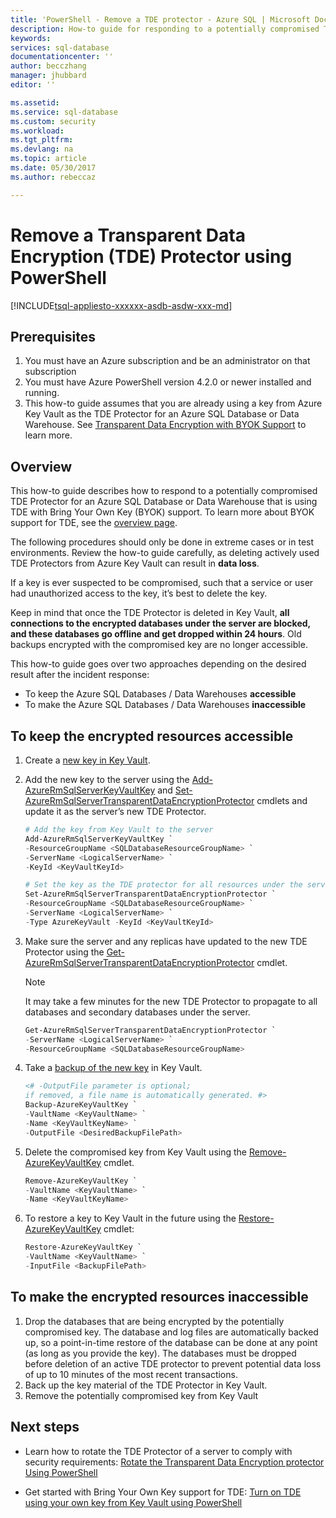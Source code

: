 ```yaml
---
title: 'PowerShell - Remove a TDE protector - Azure SQL | Microsoft Docs'
description: How-to guide for responding to a potentially compromised TDE Protector for an Azure SQL Database or Data Warehouse using TDE with Bring YOur Own Key (BYOK) support.
keywords:
services: sql-database
documentationcenter: ''
author: becczhang
manager: jhubbard
editor: ''

ms.assetid: 
ms.service: sql-database
ms.custom: security
ms.workload:
ms.tgt_pltfrm:
ms.devlang: na
ms.topic: article
ms.date: 05/30/2017
ms.author: rebeccaz

--- 
```


# Remove a Transparent Data Encryption (TDE) Protector using PowerShell

[!INCLUDE[tsql-appliesto-xxxxxx-asdb-asdw-xxx-md](../../../includes/tsql-appliesto-xxxxxx-asdb-asdw-xxx-md.md)]

## Prerequisites
1. You must have an Azure subscription and be an administrator on that subscription
2. You must have Azure PowerShell version 4.2.0 or newer installed and running. 
3. This how-to guide assumes that you are already using a key from Azure Key Vault as the TDE Protector for an Azure SQL Database or Data Warehouse. See [Transparent Data Encryption with BYOK Support](transparent-data-encryption-byok-azure-sql.md) to learn more.

## Overview
This how-to guide describes how to respond to a potentially compromised TDE Protector for an Azure SQL Database or Data Warehouse that is using TDE with Bring Your Own Key (BYOK) support. To learn more about BYOK support for TDE, see the [overview page](transparent-data-encryption-byok-azure-sql.md). 

The following procedures should only be done in extreme cases or in test environments. Review the how-to guide carefully, as deleting actively used TDE Protectors from Azure Key Vault can result in **data loss**. 

If a key is ever suspected to be compromised, such that a service or user had unauthorized access to the key, it’s best to delete the key.

Keep in mind that once the TDE Protector is deleted in Key Vault, **all connections to the encrypted databases under the server are blocked, and these databases go offline and get dropped within 24 hours**. Old backups encrypted with the compromised key are no longer accessible.

This how-to guide goes over two approaches depending on the desired result after the incident response:
- To keep the Azure SQL Databases / Data Warehouses **accessible**
- To make the Azure SQL Databases / Data Warehouses **inaccessible**

## To keep the encrypted resources accessible
1. Create a [new key in Key Vault](https://docs.microsoft.com/powershell/module/azurerm.keyvault/add-azurekeyvaultkey?view=azurermps-4.1.0).
2. Add the new key to the server using the [Add-AzureRmSqlServerKeyVaultKey](/powershell/module/azurerm.sql/add-azurermsqlserverkeyvaultkey) and [Set-AzureRmSqlServerTransparentDataEncryptionProtector](/powershell/module/azurerm.sql/set-azurermsqlservertransparentdataencryptionprotector) cmdlets and update it as the server’s new TDE Protector.

   ```powershell
   # Add the key from Key Vault to the server  
   Add-AzureRmSqlServerKeyVaultKey `
   -ResourceGroupName <SQLDatabaseResourceGroupName> `
   -ServerName <LogicalServerName> `
   -KeyId <KeyVaultKeyId>
   
   # Set the key as the TDE protector for all resources under the server
   Set-AzureRmSqlServerTransparentDataEncryptionProtector `
   -ResourceGroupName <SQLDatabaseResourceGroupName> `
   -ServerName <LogicalServerName> `
   -Type AzureKeyVault -KeyId <KeyVaultKeyId> 
   ```

3. Make sure the server and any replicas have updated to the new TDE Protector using the [Get-AzureRmSqlServerTransparentDataEncryptionProtector](/powershell/module/azurerm.sql/get-azurermsqlservertransparentdataencryptionprotector) cmdlet. 

   >[!NOTE]
   > It may take a few minutes for the new TDE Protector to propagate to all databases and secondary databases under the server.
   >

   ```powershell
   Get-AzureRmSqlServerTransparentDataEncryptionProtector `
   -ServerName <LogicalServerName> `
   -ResourceGroupName <SQLDatabaseResourceGroupName>
   ```

4. Take a [backup of the new key](/powershell/module/azurerm.keyvault/backup-azurekeyvaultkey) in Key Vault.

   ```powershell
   <# -OutputFile parameter is optional; 
   if removed, a file name is automatically generated. #>
   Backup-AzureKeyVaultKey `
   -VaultName <KeyVaultName> `
   -Name <KeyVaultKeyName> `
   -OutputFile <DesiredBackupFilePath>
   ```
 
5. Delete the compromised key from Key Vault using the [Remove-AzureKeyVaultKey](/powershell/module/azurerm.keyvault/remove-azurekeyvaultkey) cmdlet. 

   ```powershell
   Remove-AzureKeyVaultKey `
   -VaultName <KeyVaultName> `
   -Name <KeyVaultKeyName>
   ```
 
6. To restore a key to Key Vault in the future using the [Restore-AzureKeyVaultKey](/powershell/module/azurerm.keyvault/restore-azurekeyvaultkey) cmdlet:
   ```powershell
   Restore-AzureKeyVaultKey `
   -VaultName <KeyVaultName> `
   -InputFile <BackupFilePath>
   ```
 
## To make the encrypted resources inaccessible
1. Drop the databases that are being encrypted by the potentially compromised key.
The database and log files are automatically backed up, so a point-in-time restore of the database can be done at any point (as long as you provide the key). The databases must be dropped before deletion of an active TDE protector to prevent potential data loss of up to 10 minutes of the most recent transactions. 
2. Back up the key material of the TDE Protector in Key Vault.
3. Remove the potentially compromised key from Key Vault

## Next steps

- Learn how to rotate the TDE Protector of a server to comply with security requirements: [Rotate the Transparent Data Encryption protector Using PowerShell](transparent-data-encryption-byok-azure-sql-key-rotation.md)

- Get started with Bring Your Own Key support for TDE: [Turn on TDE using your own key from Key Vault using PowerShell](transparent-data-encryption-byok-azure-sql-configure.md)

